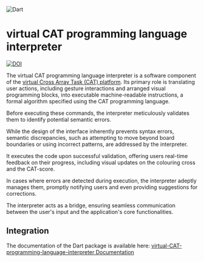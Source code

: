 ![Dart](https://img.shields.io/badge/dart-%230175C2.svg?logo=dart&logoColor=white&style=flat) 

# virtual CAT programming language interpreter
[![DOI](https://zenodo.org/badge/DOI/10.5281/zenodo.10016536.svg)](https://doi.org/10.5281/zenodo.10016536)

The virtual CAT programming language interpreter is a software component of the [virtual Cross Array Task (CAT) platform](https://github.com/GiorgiaAuroraAdorni/virtual-CAT-app).
Its primary role is translating user actions, including gesture interactions and arranged visual programming blocks, into executable machine-readable instructions, a formal algorithm specified using the CAT programming language.

Before executing these commands, the interpreter meticulously validates them to identify potential semantic errors.

While the design of the interface inherently prevents syntax errors, semantic discrepancies, such as attempting to move beyond board boundaries or using incorrect patterns, are addressed by the interpreter.

It executes the code upon successful validation, offering users real-time feedback on their progress, including visual updates on the colouring cross and the CAT-score.

In cases where errors are detected during execution, the interpreter adeptly manages them, promptly notifying users and even providing suggestions for corrections.

The interpreter acts as a bridge, ensuring seamless communication between the user's input and the application's core functionalities.


## Integration

The documentation of the Dart package is available here: [virtual-CAT-programming-language-interpreter Documentation]([link-to-documentation](https://giorgiaauroraadorni.github.io/virtual-CAT-programming-language-interpreter/)https://giorgiaauroraadorni.github.io/virtual-CAT-programming-language-interpreter/)
